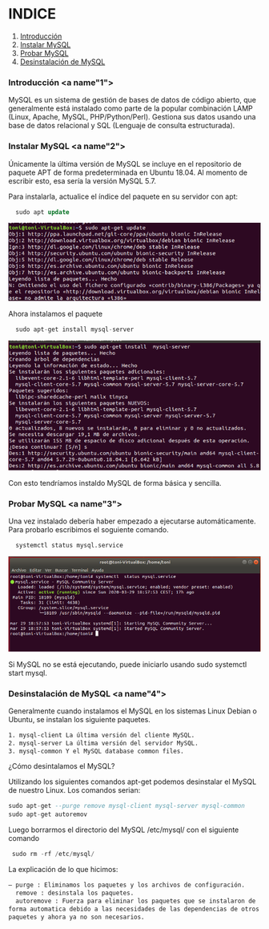 
# INDICE

1. [Introducción](#1)
2. [Instalar MySQL](#2)
3. [Probar MySQL](#3)
4. [Desinstalación de MySQL](#4)


### Introducción <a name"1"></a>

MySQL es un sistema de gestión de bases de datos de código abierto, que generalmente está instalado como parte de la popular combinación LAMP (Linux, Apache, MySQL, PHP/Python/Perl). Gestiona sus datos usando una base de datos relacional y SQL (Lenguaje de consulta estructurada).

### Instalar MySQL <a name"2"></a>

Únicamente la última versión de MySQL se incluye en el repositorio de paquete APT de forma predeterminada en Ubuntu 18.04. Al momento de escribir esto, esa sería la versión MySQL 5.7.

Para instalarla, actualice el índice del paquete en su servidor con apt:

~~~SQL
  sudo apt update
~~~
![Alt text](https://github.com/ToniChoren/BasesDeDatos/blob/master/InstalacionMySQL/capturas/capturas%20ubuntu/captura1.png)

Ahora instalamos el paquete

~~~SQL
  sudo apt-get install mysql-server
~~~

![Alt text](https://github.com/ToniChoren/BasesDeDatos/blob/master/InstalacionMySQL/capturas/capturas%20ubuntu/captura2.png)


Con esto tendríamos instaldo  MySQL de forma básica y sencilla.

### Probar MySQL <a name"3"></a>

Una vez instalado debería haber empezado a ejecutarse automáticamente.
Para probarlo escribimos el soguiente comando.

~~~SQL
  systemctl status mysql.service
~~~
![Alt text](https://github.com/ToniChoren/BasesDeDatos/blob/master/InstalacionMySQL/capturas/capturas%20ubuntu/comprobacionServices.PNG)

  Si MySQL no se está ejecutando, puede iniciarlo usando sudo systemctl start mysql.

### Desinstalación de MySQL <a name"4"></a>

Generalmente cuando instalamos el MySQL en los sistemas Linux Debian o Ubuntu, se instalan los siguiente paquetes.

    1. mysql-client La última versión del cliente MySQL.
    2. mysql-server La última versión del servidor MySQL.
    3. mysql-common Y el MySQL database common files.

¿Cómo desintalamos el MySQL?

Utilizando los siguientes comandos apt-get podemos desinstalar el MySQL de nuestro Linux. Los comandos serian:

~~~SQL
sudo apt-get --purge remove mysql-client mysql-server mysql-common
sudo apt-get autoremov
~~~

Luego borrarmos el directorio del MySQL /etc/mysql/ con el siguiente comando

~~~SQL
 sudo rm -rf /etc/mysql/
~~~

La explicación de lo que hicimos:

    — purge : Eliminamos los paquetes y los archivos de configuración.
      remove : desinstala los paquetes.
      autoremove : Fuerza para eliminar los paquetes que se instalaron de forma automatica debido a las necesidades de las dependencias de otros paquetes y ahora ya no son necesarios.



























